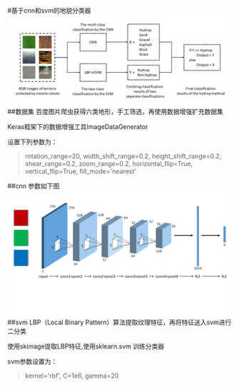 #基于cnn和svm的地貌分类器
![](https://github.com/wukaiqi/image/blob/master/cnn_svm1.png?raw=true)
##数据集
百度图片爬虫获得六类地形，手工筛选，再使用数据增强扩充数据集

Keras框架下的数据增强工具ImageDataGenerator

设置下列参数为：
>rotation_range=20, width_shift_range=0.2, height_shift_range=0.2, shear_range=0.2, zoom_range=0.2, horizontal_flip=True, vertical_flip=True, fill_mode='nearest' 

##cnn
参数如下图
![](https://github.com/wukaiqi/image/blob/master/cnn_svm2.PNG?raw=true)
##svm
LBP（Local Binary Pattern）算法提取纹理特征，再将特征送入svm进行二分类

使用skimage提取LBP特征,使用sklearn.svm 训练分类器

svm参数设置为：
>kernel='rbf', C=1e6, gamma=20

